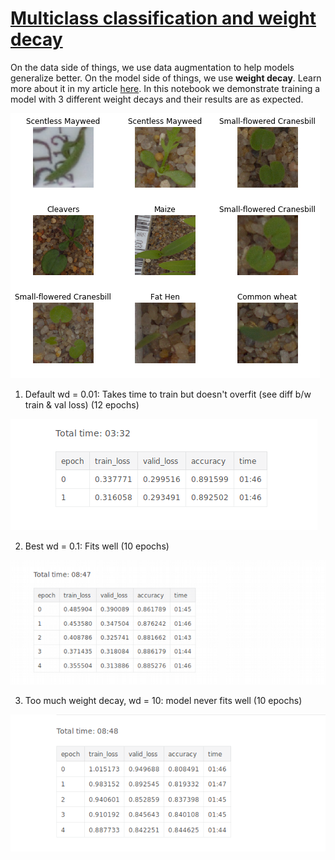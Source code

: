 # [Multiclass classification and weight decay](https://github.com/dipam7/fastai/tree/master/deep_learning/course1/lesson5)

On the data side of things, we use data augmentation to help models generalize better. On the model side of things, we use **weight decay**. Learn more about it in my article [here](https://medium.com/@dipam44/this-thing-called-weight-decay-a7cd4bcfccab).
In this notebook we demonstrate training a model with 3 different weight decays and their results are as expected.

![Sample image](https://github.com/dipam7/fastai/blob/master/deep_learning/course1/lesson5/images/image_1.png)

1. Default wd = 0.01: Takes time to train but doesn't overfit (see diff b/w train & val loss) (12 epochs)

![Sample image](https://github.com/dipam7/fastai/blob/master/deep_learning/course1/lesson5/images/image_2.png)

2. Best wd = 0.1: Fits well (10 epochs)

![Sample image](https://github.com/dipam7/fastai/blob/master/deep_learning/course1/lesson5/images/image_3.png)

3. Too much weight decay, wd = 10: model never fits well (10 epochs)

![Sample image](https://github.com/dipam7/fastai/blob/master/deep_learning/course1/lesson5/images/image_4.png)
